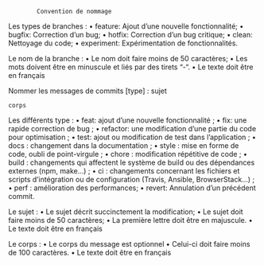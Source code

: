 			Convention de nommage 

Les types de branches :
	• feature: Ajout d’une nouvelle fonctionnalité;
	• bugfix: Correction d’un bug;
	• hotfix: Correction d’un bug critique;
	• clean: Nettoyage du code;
	• experiment: Expérimentation de fonctionnalités.

Le nom de la branche : 
	• Le nom doit faire moins de 50 caractères;
	• Les mots doivent être en minuscule et liés par des tirets “-“.
	• Le texte doit être en français

Nommer les messages de commits
	[type] : sujet
	
	corps
	
Les différents type :
	• feat: ajout d’une nouvelle fonctionnalité ;
	• fix: une rapide correction de bug ;
	• refactor: une modification d’une partie du code pour optimisation ;
	• test: ajout ou modification de test dans l’application ;
	• docs : changement dans la documentation ;
	• style : mise en forme de code, oubli de point-virgule ;
	• chore : modification répétitive de code ;
	• build : changements qui affectent le système de build ou des dépendances externes (npm, make…) ;
	• ci : changements concernant les fichiers et scripts d’intégration ou de configuration (Travis, Ansible, BrowserStack…) ;
	• perf : amélioration des performances;
	• revert: Annulation d’un précédent commit.
	
Le sujet :
	• Le sujet décrit succinctement la modification;
	• Le sujet doit faire moins de 50 caractères;
	• La première lettre doit être en majuscule.
	• Le texte doit être en français

Le corps :
	• Le corps du message est optionnel
	• Celui-ci doit faire moins de 100 caractères.
	• Le texte doit être en français
